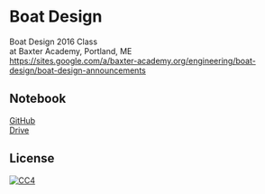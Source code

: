 Boat Design
===========

Boat Design 2016 Class  
at Baxter Academy, Portland, ME  
https://sites.google.com/a/baxter-academy.org/engineering/boat-design/boat-design-announcements  

## Notebook 
[GitHub](https://github.com/wilstenholme/boat-design)  
[Drive](https://drive.google.com/drive/u/2/folders/0B6pCZIXNxHlYX2xLRFRzLXQtd0k)  

## License
[![CC4](https://licensebuttons.net/l/by-nc-sa/4.0/88x31.png)](http://creativecommons.org/licenses/by-nc-sa/4.0/)